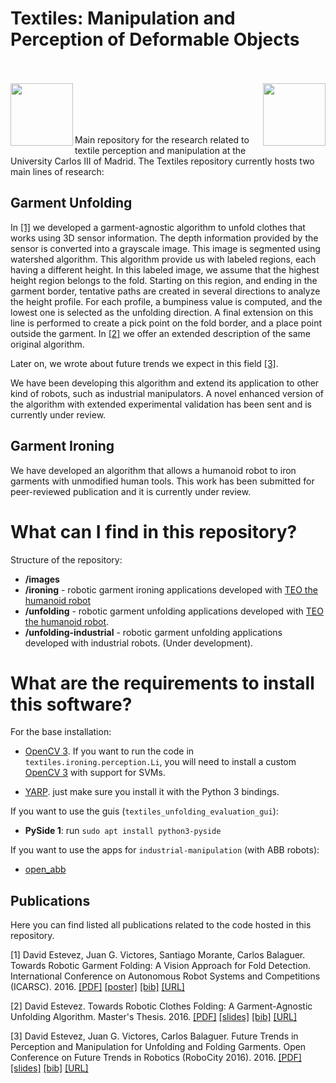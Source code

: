 # Textiles: Manipulation and Perception of Deformable Objects

<br><br>
<img src="images/roboticslab.png" height="100px" align= "left"> <img src="images/uc3m.png" height="100px" align="right"><br><br><br><br>

Main repository for the research related to textile perception and manipulation at the University Carlos III of Madrid. The Textiles repository currently hosts two main lines of research:

## Garment Unfolding
In [[1]](#1) we developed a garment-agnostic algorithm to unfold clothes that works using 3D sensor information. The depth information provided by the sensor is converted into a grayscale image. This image is segmented using watershed algorithm. This algorithm provide us with labeled regions, each having a different height. In this labeled image, we assume that the highest height region belongs to the fold. Starting on this region, and ending in the garment border, tentative paths are created in several directions to analyze the height profile. For each profile, a bumpiness value is computed, and the lowest one is selected as the unfolding direction. A final extension on this line is performed to create a pick point on the fold border, and a place point outside the garment. In [[2]](#2) we offer an extended description of the same original algorithm. 

Later on, we wrote about future trends we expect in this field [[3]](#3).

We have been developing this algorithm and extend its application to other kind of robots, such as industrial manipulators. A novel enhanced version of the algorithm with extended experimental validation has been sent and is currently under review.

## Garment Ironing
We have developed an algorithm that allows a humanoid robot to iron garments with unmodified human tools. This work has been submitted for peer-reviewed publication and it is currently under review.

# What can I find in this repository?
Structure of the repository:

* **/images**
* **/ironing** - robotic garment ironing applications developed with [TEO the humanoid robot](https://github.com/roboticslab-uc3m/teo-main)
* **/unfolding** - robotic garment unfolding applications developed with [TEO the humanoid robot](https://github.com/roboticslab-uc3m/teo-main).
* **/unfolding-industrial** - robotic garment unfolding applications developed with industrial robots. (Under development).

# What are the requirements to install this software?

For the base installation:

* [OpenCV 3](https://github.com/roboticslab-uc3m/installation-guides/blob/master/install-opencv.md#install-opencv-3-with-contrib-and-python-3-support). If you want to run the code in `textiles.ironing.perception.Li`, you will need to install a custom [OpenCV 3](https://github.com/roboticslab-uc3m/installation-guides/blob/master/install-opencv.md#install-opencv-3-with-contrib-python-3-support-and-fix-for-svm_load) with support for SVMs.

* [YARP](https://github.com/roboticslab-uc3m/installation-guides/blob/master/install-yarp.md#install-bindings). just make sure you install it with the Python 3 bindings.

If you want to use the guis (`textiles_unfolding_evaluation_gui`):

* **PySide 1**: run `sudo apt install python3-pyside`

If you want to use the apps for `industrial-manipulation` (with ABB robots):

* [open_abb](https://github.com/roboticslab-uc3m/open_abb) 


## Publications
Here you can find listed all publications related to the code hosted in this repository. 

<a id="1">[1]</a> David Estevez, Juan G. Victores, Santiago Morante, Carlos Balaguer. Towards Robotic Garment Folding: A Vision Approach for Fold Detection. International Conference on Autonomous Robot Systems and Competitions (ICARSC). 2016. [[PDF]](http://roboticslab.uc3m.es/roboticslab/sites/default/files/estevez2016towards-preprint.pdf) [[poster]](http://www.slideshare.net/JuanGVictores/estevez2016towardsposter) [[bib]](doc/bib/estevez2016towards.bib) [[URL]](http://icarsc2016.ipb.pt/docs/ProgramaICARSC.pdf)

<a id="2">[2]</a> David Estevez. Towards Robotic Clothes Folding: A Garment-Agnostic Unfolding Algorithm. Master's Thesis. 2016. [[PDF]](https://github.com/David-Estevez/master-thesis/blob/develop/estevez2016msc_thesis.pdf) [[slides]](http://www.slideshare.net/DavidEstevez11/estevez2016mscpresentation) [[bib]](doc/bib/estevez2016msc.bib) [[URL]](https://github.com/David-Estevez/master-thesis)

<a id="3">[3]</a> David Estevez, Juan G. Victores, Carlos Balaguer. Future Trends in Perception and Manipulation for Unfolding and Folding Garments. Open Conference on Future Trends in Robotics (RoboCity 2016). 2016. [[PDF]](http://roboticslab.uc3m.es/roboticslab/sites/default/files/estevez2016future-preprint.pdf) [[slides]](http://www.slideshare.net/JuanGVictores/estevez2016futurepresentation) [[bib]](doc/bib/estevez2016future.bib)  [[URL]](http://roboticslab.uc3m.es/roboticslab/book/robocity16-open-conference-future-trends-robotics-1)
